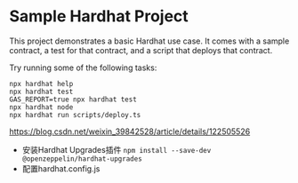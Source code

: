 # Sample Hardhat Project

This project demonstrates a basic Hardhat use case. It comes with a sample contract, a test for that contract, and a script that deploys that contract.

Try running some of the following tasks:

```shell
npx hardhat help
npx hardhat test
GAS_REPORT=true npx hardhat test
npx hardhat node
npx hardhat run scripts/deploy.ts
```
https://blog.csdn.net/weixin_39842528/article/details/122505526

- 安装Hardhat Upgrades插件
```npm install --save-dev @openzeppelin/hardhat-upgrades```
- 配置hardhat.config.js




